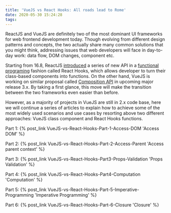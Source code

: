 ```yaml
---
title: 'VueJS vs React Hooks: All roads lead to Rome'
date: 2020-05-30 15:24:28
tags:
---
```


ReactJS and VueJS are definitely two of the most dominant UI frameworks for web frontend development today. Though evolving from different design patterns and concepts, the two actually share many common solutions that you might think, addressing issues that web developers will face in day-to-day work: data flow, DOM changes, component etc.

Starting from 16.8, ReactJS [introduced](https://reactjs.org/docs/hooks-intro.html) a series of new API in a [functional programing](https://en.wikipedia.org/wiki/Functional_programming) fashion called React Hooks, which allows developer to turn their class-based components into functions. On the other hand, VueJS is working on similar proposal called [Composition API](https://vue-composition-api-rfc.netlify.com/) in upcoming major release 3.x. By taking a first glance, this move will make the transition between the two frameworks even easier than before.

However, as a majority of projects in VueJS are still in 2.x code base, here we will continue a series of articles to explain how to achieve some of the most widely used scenarios and use cases by resorting above two different approaches: VueJS class component and React Hooks functions.

Part 1: {% post_link VueJS-vs-React-Hooks-Part-1-Access-DOM 'Access DOM' %}

Part 2: {% post_link VueJS-vs-React-Hooks-Part-2-Access-Parent 'Access parent context' %}

Part 3: {% post_link VueJS-vs-React-Hooks-Part3-Props-Validation 'Props Validation' %}

Part 4: {% post_link VueJS-vs-React-Hooks-Part4-Computation 'Computation' %}

Part 5: {% post_link VueJS-vs-React-Hooks-Part-5-Imperative-Programming 'Imperative Programming' %}

Part 6: {% post_link VueJS-vs-React-Hooks-Part-6-Closure 'Closure' %}

